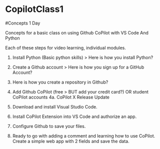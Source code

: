 # CopilotClass1

#Concepts 1 Day

Concepts for a basic class on using Github CoPilot with VS Code And Python

Each of these steps for video learning, individual modules.

1. Install Python (Basic python skills) > Here is how you install Python?
2. Create a Github account > Here is how you sign up for a GitHub Account?
3. Here is how you create a repository in Github?
4. Add Github CoPilot (free > BUT add your credit card?) OR student CoPilot accounts
4a. CoPilot X Release Update
6. Download and install Visual Studio Code.
7. Install CoPilot Extension into VS Code and authorize an app.
8. Configure Github to save your files.

8. Ready to go with adding a comment and learning how to use CoPilot.
   Create a simple web app with 2 fields and save the data.  
